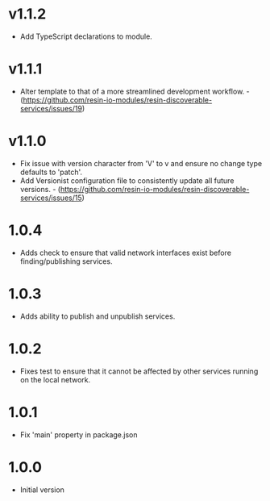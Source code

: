 # v1.1.2

* Add TypeScript declarations to module.

# v1.1.1

* Alter template to that of a more streamlined development workflow. - (https://github.com/resin-io-modules/resin-discoverable-services/issues/19)

# v1.1.0

* Fix issue with version character from 'V' to v and ensure no change type defaults to 'patch'.
* Add Versionist configuration file to consistently update all future versions. - (https://github.com/resin-io-modules/resin-discoverable-services/issues/15)

# 1.0.4

* Adds check to ensure that valid network interfaces exist before finding/publishing services.

# 1.0.3

* Adds ability to publish and unpublish services.

# 1.0.2

* Fixes test to ensure that it cannot be affected by other services running on the local network.

# 1.0.1

* Fix 'main' property in package.json

# 1.0.0

* Initial version

